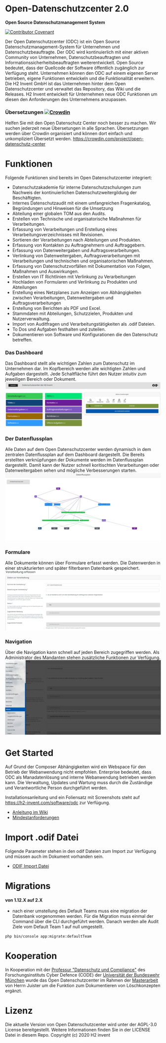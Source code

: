 # Open-Datenschutzcenter 2.0
__Open Source Datenschutzmanagement System__

[![Contributor Covenant](https://img.shields.io/badge/Contributor%20Covenant-v2.0%20adopted-ff69b4.svg)](code_of_conduct.md)

Der Open Datenschutzcenter (ODC) ist ein Open Source Datenschutzmanagement-System für Unternehmen und Datenschutzbeauftragte. Der ODC wird kontinuierlich mit einer aktiven Community von Unternehmen, Datenschutzbeauftragten und Informationssicherheitsbeauftragten weiterentwickelt. Open Source bedeutet, dass der Quellcode der Software öffentlich zugänglich zur Verfügung steht. Unternehmen können den ODC auf einem eigenen Server betrieben, eigene Funktionen entwickeln und die Funktionalität erweitern. Die H2 Invent GmbH ist das Unternehmen hinter dem Open Datenschutzcenter und verwaltet das Repository, das Wiki und die Releases. H2 Invent entwickelt für Unternehmen neue ODC Funktionen um diesen den Anforderungen des Unternehmens anzupassen.

### Übersetzungen [![Crowdin](https://badges.crowdin.net/open-datenschutz-center/localized.svg)](https://crowdin.com/project/open-datenschutz-center)
Helfen Sie mit den Open Datenschutz Center noch besser zu machen. Wir suchen jederzeit neue Übersetungen in alle Sprachen.
Übersetzungen werden über Crowdin organisiert und können dort einfach und unkompliziert Übersetzt werden.
https://crowdin.com/project/open-datenschutz-center

# Funktionen
Folgende Funktionen sind bereits im Open Datenschutzcenter integriert:
* Datenschutzakademie für interne Datenschutzschulungen zum Nachweis der kontinuierlichen Datenschutzweitergildung der Beschäftigten.
* Internes Datenschutzaudit mit einem umfangreichen Fragenkatalog, Begründungen und Hinweisen für die Umsetzung
* Abteilung einer globalen TOM aus den Audits.
* Erstellen von Technische und organisatorische Maßnahmen für Verarbeitungen.
* Erfassung von Verarbeitungen und Erstellung eines Verarbeitungsverzeichnisses mit Revisionen.
* Sortieren der Verarbeitungen nach Abteilungen und Produkten.
* Erfassung von Kontakten zu Auftragnehmern und Auftraggebern.
* Erfassung von Datenweitergaben und Auftragsverarbeitungen.
* Verlinkung von Datenweitergaben, Auftragsverarbeitungen mit Verarbeitungen und technischen und organisatorischen Maßnahmen.
* Erfassung von Datenschutzvorfällen mit Dokumentation von Folgen, Maßnahmen und Auswirkungen.
* Erstellen von IT Richtlinien mit Verlinkung zu Verarbeitungen
* Hochladen von Formularen und Verlinkung zu Produkten und Abteilungen
* Erstellung eines Netzplanes zum Anzeigen von Abhängigkeiten zwischen Verarbeitungen, Datenweitergaben und Auftragsverarbeitungen
* Erstellung von Berichten als PDF und Excel.
* Stammdaten mit Abteilungen, Schutzzielen, Produkten und Nutzerverwaltung.
* Import von Auditfragen und Verarbeitungstätigkeiten als .odif Dateien.
* To Dos und Aufgaben festhalten und zuteilen.
* Dokumentieren von Software und Konfigurationen die den Datenschutz betreffen.

### Das Dashboard
Das Dashboard stellt alle wichtigen Zahlen zum Datenschutz im Unternehmen dar. Im Kopfbereich werden alle wichtigten Zahlen und Aufgaben dargestellt. Jede Schaltfläche führt den Nutzer intuitiv zum jeweiligen Bereich oder Dokument.
![Dashboard](docs/images/dashboard-heading.jpg)


### Der Datenflussplan
Alle Daten auf dem Open Datenschutzcenter werden dynamisch in dem zentralen Datenflussplan auf dem Dashboard dargestellt. Die Bereits erstellten verknüpfungen der Dokumente werden im Datenflussplan dargestellt. Damit kann der Nutzer schnell koritischten Verarbeitungen oder Datenweitergaben sehen und mögliche Verbesserungen starten.
![Dataflow](docs/images/interactiv-dataflow-chart.jpg)

### Formulare
Alle Dokumente können über Formulare erfasst werden. Die Datenwerden in einer strukturierten und später filterbaren Datenbank gespeichert.
![Forms](docs/images/creation.jpg)


### Navigation
Über die Navigation kann schnell auf jeden Bereich zugegriffen werden. Als Administrator des Mandanten stehen zusätzliche Funktionen zur Verfügung.
![Navigation](docs/images/navigation.jpg)



# Get Started
Auf Grund der Composer Abhängigkeiten wird ein Webspace für den Betrieb der Webanwendung nicht empfohlen. Enterprise bedeutet, dass ODC als Manadatenlösung und interne Webanwendung betrieben werden kann. Die Verwaltung, Updates und Wartung muss durch die Zuständige und Verantwortliche Person durchgeführt werden.

Installationsanleitung und ein Foliensatz mit Screenshots steht auf https://h2-invent.com/software/odc zur Verfügung.
* [Anleitung im Wiki](https://github.com/H2-invent/open-datenschutzcenter/wiki/Get-Started)
* [Mindestanforderungen](https://github.com/H2-invent/open-datenschutzcenter/wiki/Mindestanforderungen-an-den-Server)
# Import .odif Datei
Folgende Parameter stehen in den odif Dateien zum Import zur Verfügung und müssen auch im Dokument vorhanden sein.

* [ODIF Import Datei](https://github.com/H2-invent/open-datenschutzcenter/wiki/ODIF-Datei)

# Migrations
#### von 1.12.X auf 2.X
* nach einer umstellung des Default Teams muss eine migration der Datenbank vorgenommen werden. Für die Migration muss einmal der Command über die CLI durchgeführt werden.
Danach werden alle Audit Ziele vom Default Team 1 auf null umgestellt.
````
php bin/console app:migrate:defaultTeam
````

# Kooperation
In Kooperation mit der [Professur "Datenschutz und Compliance"](https://www.unibw.de/datcom) des Forschungsinstituts Cyber Defence (CODE) der [Universität der Bundeswehr München](https://www.unibw.de/home) wurde das Open Datenschutzcenter im Rahmen der [Masterarbeit](docs/Masterarbeit_loeschkonzepte.pdf) von Herrn Juister um die Funktion zum Dokumentieren von Löschkonzepten ergänzt.

# Lizenz
Die aktuelle Version von Open Datenschutzcenter wird unter der AGPL-3.0 License bereitgestellt. Weitere Informationen finden Sie in der LICENSE Datei in diesem Repo.
Copyright (c) 2020 H2 invent
